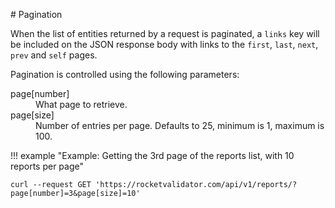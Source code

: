 # Pagination

When the list of entities returned by a request is paginated, a `links` key will be included on the JSON response body with links to the `first`, `last`, `next`, `prev` and `self` pages.

Pagination is controlled using the following parameters:

<dl>
  <dt>page[number]</dt>
  <dd>What page to retrieve.</dd>

  <dt>page[size]</dt>
  <dd>Number of entries per page. Defaults to 25, minimum is 1, maximum is 100.</dd>
</dl>

!!! example "Example: Getting the 3rd page of the reports list, with 10 reports per page"

    curl --request GET 'https://rocketvalidator.com/api/v1/reports/?page[number]=3&page[size]=10'
